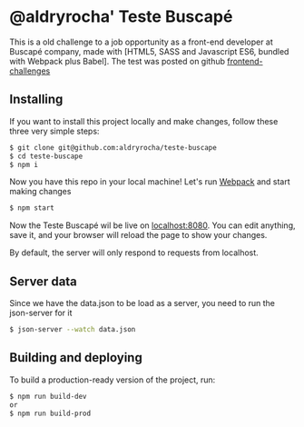 # @aldryrocha' Teste Buscapé

This is a old challenge to a job opportunity as a front-end developer at Buscapé company, made with [HTML5, SASS and Javascript ES6, bundled with Webpack plus Babel]. 
The test was posted on github [frontend-challenges](https://github.com/buscape-company/exercicios/tree/master/frontend)

## Installing

If you want to install this project locally and make changes, follow these three very simple steps:

```bash
$ git clone git@github.com:aldryrocha/teste-buscape
$ cd teste-buscape
$ npm i
```

Now you have this repo in your local machine! Let's run [Webpack](https://webpack.js.org/) and start making changes

```bash
$ npm start
```

Now the Teste Buscapé wil be live on [localhost:8080](http://localhost:8080). You can edit anything, save it, and your browser will reload the page to show your changes.

By default, the server will only respond to requests from localhost.

## Server data

Since we have the data.json to be load as a server, you need to run the json-server for it
```bash
$ json-server --watch data.json
```

## Building and deploying

To build a production-ready version of the project, run:

```bash
$ npm run build-dev
or
$ npm run build-prod
```
